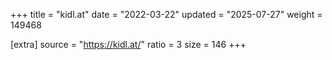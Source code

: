 +++
title = "kidl.at"
date = "2022-03-22"
updated = "2025-07-27"
weight = 149468

[extra]
source = "https://kidl.at/"
ratio = 3
size = 146
+++
